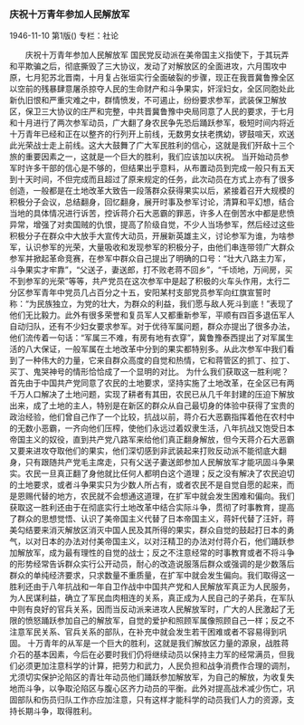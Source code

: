 ### 庆祝十万青年参加人民解放军

1946-11-10
第1版()
专栏：社论

　　庆祝十万青年参加人民解放军
    国民党反动派在美帝国主义指使下，于其玩弄和平欺骗之后，彻底撕毁了三大协议，发动了对解放区的全面进攻，六月围攻中原，七月犯苏北晋南，十月复占张垣实行全面破裂的步骤，现正在我晋冀鲁豫全区以空前的残暴肆意屠杀掠夺人民的生命财产和斗争果实，奸淫妇女，全区同胞处此新仇旧恨和严重灾难之中，群情愤发，不可遏止，纷纷要求参军，武装保卫解放区，保卫三大协议的庄严和完整，中共晋冀鲁豫中央局同意了人民的要求，于七月和十月进行了两次参军动员，广大翻了身农民争先恐后踊跃参军，极短时间内将近十万青年已经和正在以整齐的行列开上前线，无数男女扶老携幼，锣鼓喧天，欢送此光荣战士走上前线。这大大鼓舞了广大军民胜利的信心，这就是我们歼敌十三个旅的重要因素之一，这就是一个巨大的胜利，我们应该加以庆祝。
    当开始动员参军时许多干部的信心是不够的，但结果出乎意料，从布置动员到完成一般只有五天到十天时间，不但完成而且超过了原来规定的任务，此次动员在方式上亦有了很多创造，一般都是在土地改革大致告一段落群众获得果实以后，紧接着召开大规模的积极分子会议，总结翻身，回忆翻身，展开时事及参军讨论，清算和平幻想，结合当地的具体情况进行诉苦，控诉蒋介石大恶霸的罪恶，许多人在倒苦水中都是悲愤异常，增强了对卖国贼的仇恨，提高了阶级自觉，不少人当场参军，然后经过这些积极分子在群众中大放手大宣传大动员，开展新英雄主义，讨论参军为谁，为啥参军，认识参军的光荣，大量吸收和发现参军的积极分子，由他们串连带领广大群众参军并掀起革命竞赛，在参军中群众自己提出了明确的口号：“壮大八路主力军，斗争果实才牢靠”，“父送子，妻送郎，打不败老蒋不回乡”，“千顷地，万间房，买不到参军的光荣”等等，共产党员在这次参军中是起了积极的火车头作用，太行二分区参军青年中党员几占百分之十五，安阳某村支部党员参军向红旗宣誓时称：“为民族独立，为党的壮大，为群众的利益，我们愿与敌人死斗到底！”表现了他们无比毅力。此外有很多荣誉和复员军人又都重新参军，平顺有四百多退伍军人自动归队，还有不少妇女要求参军。对于优待军属问题，群众亦提出了很多办法，他们流传着一句话：“军属三不难，有房有地有衣穿”，冀鲁豫泰西提出了对军属生活的八大保证，一般军属在土地改革中分到的果实都特别多。从此次参军中我们看到了一种伟大的力量，它来自群众高度的自觉和热情，它和蒋管区的抓丁、拉丁、买丁、鬼哭神号的情形恰恰成了一个显明的对比。
    为什么我们获取这一胜利呢？首先由于中国共产党同意了农民的土地要求，坚持实施了土地改革，在全区已有两千万人口解决了土地问题，实现了耕者有其田，农民已从几千年封建的压迫下解放出来，成了土地的主人，特别是在新区的群众从自己最切身的体验中获得了宝贵的政治经验，他们曾自己作了一个比较，抗战以前，蒋介石大恶霸指挥着他在农村中的无数小恶霸，一齐向他们压榨，使他们永远过着奴隶生活，八年抗战又饱受日本帝国主义的奴役，直到共产党八路军来给他们真正翻身解放，但今天蒋介石大恶霸又要来进攻夺取他们的果实，他们深切感到非武装起来打败反动派不能彻底大翻身，只有跟随共产党毛主席走，只有父送子妻送郎参加人民解放军才能巩固斗争果实。农民一旦真正翻了身他就比任何人都明白这个道理；反之没有解决了农民迫切的土地要求，或者斗争果实只为少数人所占有，或者农民不是自觉自愿的起来，而是恩赐代替的地方，农民就不会想通这道理，在扩军中就会发生困难和偏向。我们获取这一胜利还由于在彻底实行土地改革中结合实际斗争，贯彻了时事教育，提高了群众的思想觉悟、认识了美帝国主义代替了日本帝国主义，蒋奸代替了汪奸，蒋美勾结要来消灭解放区消灭中国人民及其所得的果实，群众自觉的鼓起打日本的勇气，以对日本的办法对付美帝国主义，以对汪精卫的办法对付蒋介石，他们踊跃参加解放军，成为最有理性的自觉的战士；反之不注意经常的时事教育或者不将斗争的形势经常告诉群众实行公开动员，耐心的改造说服落后群众或强调的是少数落后群众的单纯经济要求，只求数量不重质量，在扩军中就会发生偏向。我们取得这一胜利还由于八年抗战和一年自卫作战中中国共产党和人民解放军真正为人民服务，为人民谋利益，确立了军民血肉相连的关系，真正成为人民自己的子弟兵，在军队中则有良好的官兵关系，因而当反动派来进攻人民解放军时，广大的人民激起了无限的愤怒踊跃参加自己的解放军，自觉的爱护和照顾军属像照顾自己一样；反之不注意军民关系、官兵关系的部队，在补充中就会发生若干困难或者不容易得到巩固。
    十万青年的从军是一个巨大的胜利，这就是我们解放区力量的源泉，战胜蒋介石的基本因素，今后在必要时我们仍将继续动员以保持主力军的经常满员，但我们必须更加注意科学的计算，把劳力和武力，人民负担和战争消费作合理的调剂，尤须切实保护沦陷区的青壮年动员他们踊跃参加解放军，为自己的解放，为收复失地而斗争，以争取沦陷区与腹心区齐力动员的平衡。此外对提高战术减少伤亡，巩固部队和伤员归队工作亦应加注意，只有这样才能科学的动员我们人力的资源，支持长期斗争，取得胜利。
